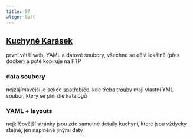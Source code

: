 ```yaml
---
title: 07
align: left
---
```

<section data-background="img/07.jpg" data-background-color="#FFFFFF"></section>
<section>
	<h2><a href="http://kuchyne-karasek.cz/">Kuchyně Karásek</a></h2>
	<p>první větší web, YAML a datové soubory, všechno se dělá lokálně (přes docker) a poté kopíruje na FTP</p>
</section>
<section>
	<h3>data soubory</h3>
	<p>nejzajímavější je sekce <a href="http://kuchyne-karasek.cz/spotrebice/">spotřebiče</a>, kde třeba <a href="http://kuchyne-karasek.cz/spotrebice/trouby/">trouby</a> maji vlastní YML soubor, ktery se plní dle katalogů</p>
</section>
<section data-background="img/07-0.jpg" data-background-color="#FFFFFF"></section>
<section data-background="img/07-1.jpg"></section>
<section data-background="img/07-2.jpg" data-background-color="#FFFFFF"></section>
<section>
	<h3>YAML + layouts</h3>
	<p>nejklíčovější stránky jsou zde samotné detaily kuchyní, které jsou vždycky stejné, jen naplněné jinými daty</p>
</section>
<section data-background="img/07-3.jpg"></section>
<section data-background="img/07-4.jpg"></section>
<section data-background="img/07-5.jpg" data-background-color="#FFFFFF"></section>